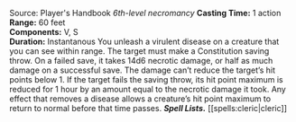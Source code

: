 Source: Player's Handbook
*6th-level necromancy*
**Casting Time:** 1 action  
**Range:** 60 feet  
**Components:** V, S  
**Duration:** Instantanous
You unleash a virulent disease on a creature that you can see within range. The target must make a Constitution saving throw. On a failed save, it takes 14d6 necrotic damage, or half as much damage on a successful save. The damage can’t reduce the target’s hit points below 1. If the target fails the saving throw, its hit point maximum is reduced for 1 hour by an amount equal to the necrotic damage it took. Any effect that removes a disease allows a creature’s hit point maximum to return to normal before that time passes.
***Spell Lists.*** [[spells:cleric|cleric]]